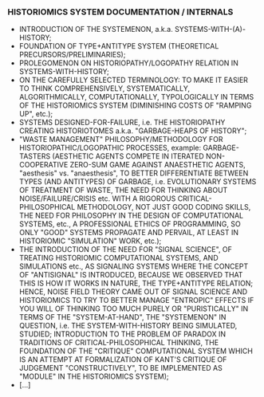 ### HISTORIOMICS SYSTEM DOCUMENTATION / INTERNALS
* INTRODUCTION OF THE SYSTEMENON, a.k.a. SYSTEMS-WITH-(A)-HISTORY;
* FOUNDATION OF TYPE+ANTITYPE SYSTEM (THEORETICAL PRECURSORS/PRELIMINARIES);
* PROLEGOMENON ON HISTORIOPATHY/LOGOPATHY RELATION IN SYSTEMS-WITH-HISTORY;
* ON THE CAREFULLY SELECTED TERMINOLOGY: TO MAKE IT EASIER TO THINK COMPREHENSIVELY, SYSTEMATICALLY, ALGORITHMICALLY, COMPUTATIONALLY, TYPOLOGICALLY IN TERMS OF THE HISTORIOMICS SYSTEM (DIMINISHING COSTS OF "RAMPING UP", etc.);
* SYSTEMS DESIGNED-FOR-FAILURE, i.e. THE HISTORIOPATHY CREATING HISTORIOTOMES a.k.a. "GARBAGE-HEAPS OF HISTORY";
* "WASTE MANAGEMENT" PHILOSOPHY/METHODOLOGY FOR HISTORIOPATHIC/LOGOPATHIC PROCESSES, example: GARBAGE-TASTERS (AESTHETIC AGENTS COMPETE IN ITERATED NON-COOPERATIVE ZERO-SUM GAME AGAINST ANAESTHETIC AGENTS, "aesthesis" vs. "anaesthesis", TO BETTER DIFFERENTIATE BETWEEN TYPES (AND ANTITYPES) OF GARBAGE, i.e. EVOLUTIONARY SYSTEMS OF TREATMENT OF WASTE, THE NEED FOR THINKING ABOUT NOISE/FAILURE/CRISIS etc. WITH A RIGOROUS CRITICAL-PHILOSOPHICAL METHODOLOGY, NOT JUST GOOD CODING SKILLS, THE NEED FOR PHILOSOPHY IN THE DESIGN OF COMPUTATIONAL SYSTEMS, etc., A PROFESSIONAL ETHICS OF PROGRAMMING, SO ONLY "GOOD" SYSTEMS PROPAGATE AND PERVAIL, AT LEAST IN HISTORIOMIC "SIMULATION" WORK, etc.);
* THE INTRODUCTION OF THE NEED FOR "SIGNAL SCIENCE", OF TREATING HISTORIOMIC COMPUTATIONAL SYSTEMS, AND SIMULATIONS etc., AS SIGNALING SYSTEMS WHERE THE CONCEPT OF "ANTISIGNAL" IS INTRODUCED, BECAUSE WE OBSERVED THAT THIS IS HOW IT WORKS IN NATURE, THE TYPE+ANTITYPE RELATION; HENCE, NOISE FIELD THEORY CAME OUT OF SIGNAL SCIENCE AND HISTORIOMICS TO TRY TO BETTER MANAGE "ENTROPIC" EFFECTS IF YOU WILL OF THINKING TOO MUCH PURELY OR "PURISTICALLY" IN TERMS OF THE "SYSTEM-AT-HAND", THE "SYSTEMENON" IN QUESTION, i.e. THE SYSTEM-WITH-HISTORY BEING SIMULATED, STUDIED; INTRODUCTION TO THE PROBLEM OF PARADOX IN TRADITIONS OF CRITICAL-PHILOSOPHICAL THINKING, THE FOUNDATION OF THE "CRITIQUE" COMPUTATIONAL SYSTEM WHICH IS AN ATTEMPT AT FORMALIZATION OF KANT'S CRITIQUE OF JUDGEMENT "CONSTRUCTIVELY", TO BE IMPLEMENTED AS "MODULE" IN THE HISTORIOMICS SYSTEM);
* [...]
